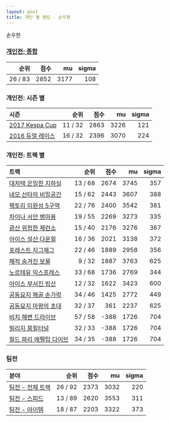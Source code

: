 ```yaml
---
layout: post
title: 개인 별 랭킹 - 손우현
---
```


손우현

### [개인전: 종합](../singles-full)

| 순위 | 점수 | mu | sigma |
|---:|---:|---:|---:|
| 26 / 83 | 2852 | 3177 | 108 |

### 개인전: 시즌 별

| 시즌 | 순위 | 점수 | mu | sigma |
|:---|---:|---:|---:|---:|
| [2017 Kespa Cup](../singles-s2017_2) | 11 / 32 | 2863 | 3226 | 121 |
| [2016 듀얼 레이스](../singles-s2016_1) | 16 / 32 | 2396 | 3070 | 224 |

### 개인전: 트랙 별

| 트랙 | 순위 | 점수 | mu | sigma |
|:---|---:|---:|---:|---:|
| [대저택 은밀한 지하실](../jeotaek) | 13 / 68 | 2674 | 3745 | 357 |
| [네모 산타의 비밀공간](../santa) | 15 / 62 | 2443 | 3607 | 388 |
| [팩토리 미완성 5구역](../district5) | 22 / 76 | 2400 | 3542 | 381 |
| [차이나 서안 병마용](../byeongma) | 19 / 55 | 2269 | 3273 | 335 |
| [광산 위험한 제련소](../jeryeonso) | 15 / 40 | 2176 | 3276 | 367 |
| [아이스 설산 다운힐](../seolsan) | 16 / 36 | 2021 | 3138 | 372 |
| [포레스트 지그재그](../zigzag) | 22 / 46 | 1889 | 2958 | 356 |
| [해적 숨겨진 보물](../haesumbo) | 9 / 32 | 1887 | 3763 | 625 |
| [노르테유 익스프레스](../noex) | 33 / 68 | 1736 | 2769 | 344 |
| [아이스 부서진 빙산](../boobing) | 12 / 32 | 1622 | 3423 | 600 |
| [공동묘지 해골 손가락](../haeson) | 34 / 46 | 1425 | 2772 | 449 |
| [공동묘지 마왕의 초대](../mawang) | 32 / 37 | 361 | 2237 | 625 |
| [비치 해변 드라이브](../haebyun) | 57 / 58 | -388 | 1726 | 704 |
| [빌리지 붐힐터널](../boomhill) | 32 / 33 | -388 | 1726 | 704 |
| [월드 파리 에펠탑 다이브](../eifel) | 34 / 35 | -388 | 1726 | 704 |

### 팀전

| 분야 | 순위 | 점수 | mu | sigma |
|:---|---:|---:|---:|---:|
| [팀전 - 전체 트랙](../team-full) | 26 / 92 | 2373 | 3032 | 220 |
| [팀전 - 스피드](../team-speed) | 13 / 89 | 2620 | 3553 | 311 |
| [팀전 - 아이템](../team-item) | 18 / 87 | 2203 | 3322 | 373 |
